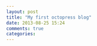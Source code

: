 ```yaml
---
layout: post
title: "My first octopress blog"
date: 2013-08-25 15:24
comments: true
categories: 
---
```

